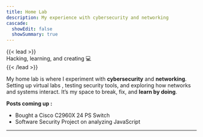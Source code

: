 ```yaml
---
title: Home Lab
description: My experience with cybersecurity and networking
cascade:
  showEdit: false
  showSummary: true
---
```


{{< lead >}}  
Hacking, learning, and creating 💻  
{{< /lead >}}  


My home lab is where I experiment with **cybersecurity** and **networking**. Setting up virtual labs , testing security tools, and exploring how networks and systems interact. It’s my space to break, fix, and **learn by doing**.

**Posts coming up :**

- Bought a Cisco C2960X 24 PS Switch
- Software Security Project on analyzing JavaScript

---
